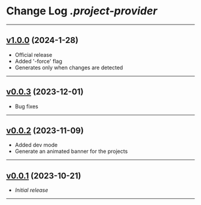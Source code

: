 # Change Log _.project-provider_

---

## [v1.0.0](https://github.com/cophilot/.project-provider/tree/0.0.3) (2024-1-28)

-   Official release
-   Added '-force' flag
-   Generates only when changes are detected

---

## [v0.0.3](https://github.com/cophilot/.project-provider/tree/0.0.3) (2023-12-01)

-   Bug fixes

---

## [v0.0.2](https://github.com/cophilot/.project-provider/tree/0.0.2) (2023-11-09)

-   Added dev mode
-   Generate an animated banner for the projects

---

## [v0.0.1](https://github.com/cophilot/.project-provider/tree/0.0.1) (2023-10-21)

-   _Initial release_

---

